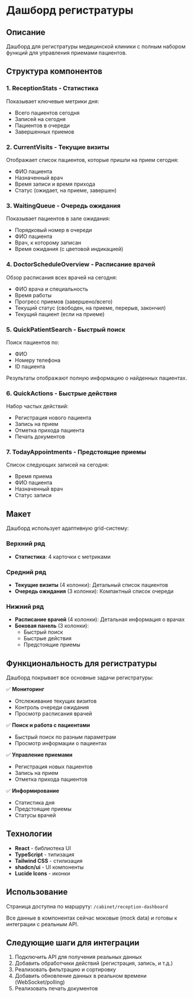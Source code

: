 # Дашборд регистратуры

## Описание

Дашборд для регистратуры медицинской клиники с полным набором функций для управления приемами пациентов.

## Структура компонентов

### 1. **ReceptionStats** - Статистика
Показывает ключевые метрики дня:
- Всего пациентов сегодня
- Записей на сегодня
- Пациентов в очереди
- Завершенных приемов

### 2. **CurrentVisits** - Текущие визиты
Отображает список пациентов, которые пришли на прием сегодня:
- ФИО пациента
- Назначенный врач
- Время записи и время прихода
- Статус (ожидает, на приеме, завершен)

### 3. **WaitingQueue** - Очередь ожидания
Показывает пациентов в зале ожидания:
- Порядковый номер в очереди
- ФИО пациента
- Врач, к которому записан
- Время ожидания (с цветовой индикацией)

### 4. **DoctorScheduleOverview** - Расписание врачей
Обзор расписания всех врачей на сегодня:
- ФИО врача и специальность
- Время работы
- Прогресс приемов (завершено/всего)
- Текущий статус (свободен, на приеме, перерыв, закончил)
- Текущий пациент (если на приеме)

### 5. **QuickPatientSearch** - Быстрый поиск
Поиск пациентов по:
- ФИО
- Номеру телефона
- ID пациента

Результаты отображают полную информацию о найденных пациентах.

### 6. **QuickActions** - Быстрые действия
Набор частых действий:
- Регистрация нового пациента
- Запись на прием
- Отметка прихода пациента
- Печать документов

### 7. **TodayAppointments** - Предстоящие приемы
Список следующих записей на сегодня:
- Время приема
- ФИО пациента
- Назначенный врач
- Статус записи

## Макет

Дашборд использует адаптивную grid-систему:

### Верхний ряд
- **Статистика**: 4 карточки с метриками

### Средний ряд
- **Текущие визиты** (4 колонки): Детальный список пациентов
- **Очередь ожидания** (3 колонки): Компактный список очереди

### Нижний ряд
- **Расписание врачей** (4 колонки): Детальная информация о врачах
- **Боковая панель** (3 колонки):
  - Быстрый поиск
  - Быстрые действия
  - Предстоящие приемы

## Функциональность для регистратуры

Дашборд покрывает все основные задачи регистратуры:

✅ **Мониторинг**
- Отслеживание текущих визитов
- Контроль очереди ожидания
- Просмотр расписания врачей

✅ **Поиск и работа с пациентами**
- Быстрый поиск по разным параметрам
- Просмотр информации о пациентах

✅ **Управление приемами**
- Регистрация новых пациентов
- Запись на прием
- Отметка прихода пациентов

✅ **Информирование**
- Статистика дня
- Предстоящие приемы
- Статусы врачей

## Технологии

- **React** - библиотека UI
- **TypeScript** - типизация
- **Tailwind CSS** - стилизация
- **shadcn/ui** - UI компоненты
- **Lucide Icons** - иконки

## Использование

Страница доступна по маршруту: `/cabinet/reception-dashboard`

Все данные в компонентах сейчас моковые (mock data) и готовы к интеграции с реальным API.

## Следующие шаги для интеграции

1. Подключить API для получения реальных данных
2. Добавить обработчики действий (регистрация, запись, и т.д.)
3. Реализовать фильтрацию и сортировку
4. Добавить обновление данных в реальном времени (WebSocket/polling)
5. Реализовать печать документов

